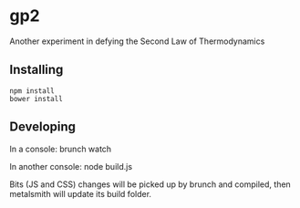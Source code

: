 # gp2

Another experiment in defying the Second Law of Thermodynamics

## Installing

    npm install
    bower install

## Developing

In a console:
    brunch watch

In another console:
    node build.js

Bits (JS and CSS) changes will be picked up by brunch and compiled, then metalsmith will update its build folder.
